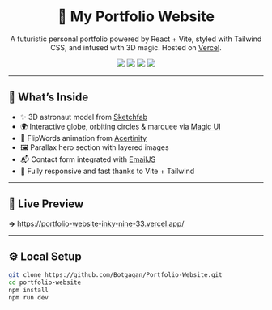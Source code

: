 <h1 align="center">🚀 My Portfolio Website</h1>

<p align="center">
  A futuristic personal portfolio powered by React + Vite, styled with Tailwind CSS, and infused with 3D magic. Hosted on <a href="https://botgagan.vercel.app" target="_blank">Vercel</a>.
</p>

<p align="center">
  <a href="https://botgagan.vercel.app" target="_blank"><img src="https://img.shields.io/badge/Live-Demo-green?style=flat-square" /></a>
  <img src="https://img.shields.io/badge/React-%2361DAFB.svg?style=flat-square&logo=react&logoColor=white" />
  <img src="https://img.shields.io/badge/TailwindCSS-%2338B2AC.svg?style=flat-square&logo=tailwind-css&logoColor=white" />
  <img src="https://img.shields.io/badge/Vite-646CFF?style=flat-square&logo=vite&logoColor=white" />
</p>

---

## 🧪 What’s Inside

- ✨ 3D astronaut model from [Sketchfab](https://sketchfab.com/)
- 🌍 Interactive globe, orbiting circles & marquee via [Magic UI](https://magicui.design/)
- 🧠 FlipWords animation from [Acertinity](https://github.com/acertinity/flipwords)
- 🖼️ Parallax hero section with layered images
- 📬 Contact form integrated with [EmailJS](https://www.emailjs.com/)
- 💅 Fully responsive and fast thanks to Vite + Tailwind

---

## 🔗 Live Preview  
**→** https://portfolio-website-inky-nine-33.vercel.app/

---

## ⚙️ Local Setup

```bash
git clone https://github.com/Botgagan/Portfolio-Website.git
cd portfolio-website
npm install
npm run dev

